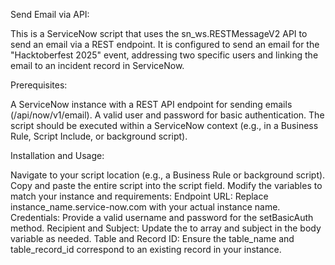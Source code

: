 Send Email via API:

This is a ServiceNow script that uses the sn_ws.RESTMessageV2 API to send an email via a REST endpoint. It is configured to send an email for the "Hacktoberfest 2025" event, addressing two specific users and linking the email to an incident record in ServiceNow.

Prerequisites:

A ServiceNow instance with a REST API endpoint for sending emails (/api/now/v1/email).
A valid user and password for basic authentication.
The script should be executed within a ServiceNow context (e.g., in a Business Rule, Script Include, or background script).

Installation and Usage:

Navigate to your script location (e.g., a Business Rule or background script).
Copy and paste the entire script into the script field.
Modify the variables to match your instance and requirements:
Endpoint URL: Replace instance_name.service-now.com with your actual instance name.
Credentials: Provide a valid username and password for the setBasicAuth method.
Recipient and Subject: Update the to array and subject in the body variable as needed.
Table and Record ID: Ensure the table_name and table_record_id correspond to an existing record in your instance.
